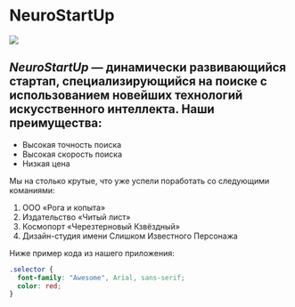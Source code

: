 # NeuroStartUp

![](https://raw.githubusercontent.com/netology-ds-team/git-homeworks/main/1_self/logo.png)

## _NeuroStartUp_ — динамически развивающийся стартап, специализирующийся на поиске с использованием новейших технологий искусственного интеллекта. Наши преимущества:

- Высокая точность поиска
- Высокая скорость поиска
- Низкая цена

Мы на столько крутые, что уже успели поработать со следующими команиями:

1. ООО «Рога и копыта»
2. Издательство «Читый лист»
3. Космопорт «Черезтерновый Кзвёздный»
4. Дизайн-студия имени Слишком Известного Персонажа

Ниже пример кода из нашего приложения:

```css
.selector {
  font-family: "Awesome", Arial, sans-serif;
  color: red;
}
```

[defhttps://github.com/netology-ds-team/git-homeworks/blob/main/1_self/logo.png]: https://github.com/netology-ds-team/git-homeworks/blob/main/1_self/logo.png
[def]: https://github.com/netology-ds-team/git-homeworks/blob/main/1_self/logo.png
